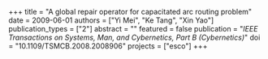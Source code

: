 +++
title = "A global repair operator for capacitated arc routing problem"
date = 2009-06-01
authors = ["Yi Mei", "Ke Tang", "Xin Yao"]
publication_types = ["2"]
abstract = ""
featured = false
publication = "*IEEE Transactions on Systems, Man, and Cybernetics, Part B (Cybernetics)*"
doi = "10.1109/TSMCB.2008.2008906"
projects = ["esco"]
+++

